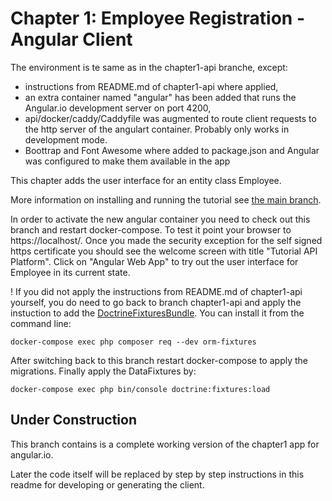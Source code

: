 Chapter 1: Employee Registration - Angular Client
=================================================

The environment is te same as in the chapter1-api branche, except:
- instructions from README.md of chapter1-api where applied,
- an extra container named "angular" has been added that runs the Angular.io 
  development server on port 4200,
- api/docker/caddy/Caddyfile was augmented to route client requests to the http server
  of the angulart container. Probably only works in development mode.
- Boottrap and Font Awesome where added to package.json and Angular was configured 
  to make them available in the app   

This chapter adds the user interface for an entity class Employee.

More information on installing and running the tutorial see [the main branch]( https://github.com/metaclass-nl/tutorial-api-platform).

In order to activate the new angular container you need to check out this branch and restart docker-compose.
To test it point your browser to https://localhost/. Once you made the 
security exception for the self signed https certificate you should see the
welcome screen with title "Tutorial API Platform". Click on "Angular Web App"
to try out the user interface for Employee in its current state.

! If you did not apply the instructions from README.md of chapter1-api
yourself, you do need to go back to branch chapter1-api and apply
the instuction to add  the [DoctrineFixturesBundle](https://symfony.com/doc/current/bundles/DoctrineFixturesBundle/index.html).
You can install it from the command line:
```shell
docker-compose exec php composer req --dev orm-fixtures
```
After switching back to this branch restart docker-compose to apply the migrations.
Finally apply the DataFixtures by:
```shell
docker-compose exec php bin/console doctrine:fixtures:load
```

Under Construction
------------------

This branch contains is a complete working version of the chapter1 app for angular.io. 

Later the code itself will be replaced by step by step instructions in this readme 
for developing or generating the client. 
